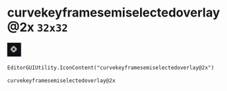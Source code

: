# curvekeyframesemiselectedoverlay@2x `32x32`
<img src="/img/curvekeyframesemiselectedoverlay.png" width=32 height=32>

``` CSharp
EditorGUIUtility.IconContent("curvekeyframesemiselectedoverlay@2x")
```
```
curvekeyframesemiselectedoverlay@2x
```
